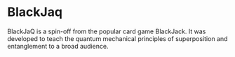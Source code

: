 # BlackJaq

BlackJaQ is a spin-off from the popular card game BlackJack. It was developed to teach the quantum mechanical principles of superposition and entanglement to a broad audience.
